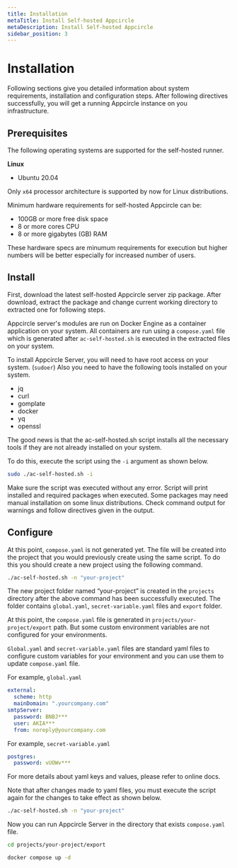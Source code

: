 ```yaml
---
title: Installation
metaTitle: Install Self-hosted Appcircle
metaDescription: Install Self-hosted Appcircle
sidebar_position: 3
---
```


# Installation

Following sections give you detailed information about system requirements, installation and configuration steps. After following directives successfully, you will get a running Appcircle instance on you infrastructure.

## Prerequisites

The following operating systems are supported for the self-hosted runner.

**Linux**

- Ubuntu 20.04
  
Only `x64` processor architecture is supported by now for Linux distributions.

Minimum hardware requirements for self-hosted Appcircle can be:

- 100GB or more free disk space
- 8 or more cores CPU
- 8 or more gigabytes (GB) RAM

These hardware specs are minumum requirements for execution but higher numbers will be better especially for increased number of users.

## Install

First, download the latest self-hosted Appcircle server zip package. After download, extract the package and change current working directory to extracted one for following steps.

Appcircle server's modules are run on Docker Engine as a container application on your system. All containers are run using a `compose.yaml` file which is generated after `ac-self-hosted.sh` is executed in the extracted files on your system.

To install Appcircle Server, you will need to have root access on your system. (`sudoer`) Also you need to have the following tools installed on your system.

- jq
- curl
- gomplate
- docker
- yq
- openssl

The good news is that the ac-self-hosted.sh script installs all the necessary tools if they are not already installed on your system.

To do this, execute the script using the `-i` argument as shown below.

```bash
sudo ./ac-self-hosted.sh -i
```

Make sure the script was executed without any error. Script will print installed and required packages when executed. Some packages may need manual installation on some linux distributions. Check command output for warnings and follow directives given in the output.

## Configure

At this point, `compose.yaml` is not generated yet. The file will be created into the project that you would previously create using the same script. To do this you should create a new project using the following command.

```bash
./ac-self-hosted.sh -n "your-project"
```

The new project folder named “your-project” is created in the `projects` directory after the above command has been successfully executed. The folder contains `global.yaml`, `secret-variable.yaml` files and `export` folder.

At this point, the `compose.yaml` file is generated in `projects/your-project/export` path. But some custom environment variables are not configured for your environments.

`Global.yaml` and `secret-variable.yaml` files are standard yaml files to configure custom variables for your environment and you can use them to update `compose.yaml` file.

For example, `global.yaml`

```yml
external:
  scheme: http
  mainDomain: ".yourcompany.com"
smtpServer:
  password: BNBJ***
  user: AKIA***
  from: noreply@yourcompany.com
```

For example, `secret-variable.yaml`

```yml
postgres:
  password: vUOWv***
```

For more details about yaml keys and values, please refer to online docs.

Note that after changes made to yaml files, you must execute the script again for the changes to take effect as shown below.

```bash
./ac-self-hosted.sh -n "your-project"
```

Now you can run Appcircle Server in the directory that exists `compose.yaml` file.

```bash
cd projects/your-project/export
```

```bash
docker compose up -d
```
